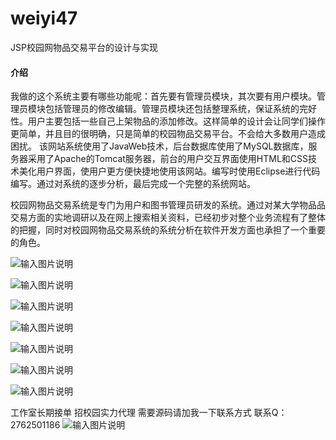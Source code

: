 # weiyi47
JSP校园网物品交易平台的设计与实现

#### 介绍
我做的这个系统主要有哪些功能呢：首先要有管理员模块，其次要有用户模块。管理员模块包括管理员的修改编辑。管理员模块还包括整理系统，保证系统的完好性。用户主要包括一些自己上架物品的添加修改。这样简单的设计会让同学们操作更简单，并且目的很明确，只是简单的校园物品交易平台。不会给大多数用户造成困扰。
该网站系统使用了JavaWeb技术，后台数据库使用了MySQL数据库，服务器采用了Apache的Tomcat服务器，前台的用户交互界面使用HTML和CSS技术美化用户界面，使用户更方便快捷地使用该网站。编写时使用Eclipse进行代码编写。通过对系统的逐步分析，最后完成一个完整的系统网站。


校园网物品交易系统是专门为用户和图书管理员研发的系统。通过对某大学物品品交易方面的实地调研以及在网上搜索相关资料，已经初步对整个业务流程有了整体的把握，同时对校园网物品交易系统的系统分析在软件开发方面也承担了一个重要的角色。

![输入图片说明](https://images.gitee.com/uploads/images/2020/1129/005148_42a4452c_4865385.png "屏幕截图.png")

![输入图片说明](https://images.gitee.com/uploads/images/2020/1129/005204_9d78228b_4865385.png "屏幕截图.png")

![输入图片说明](https://images.gitee.com/uploads/images/2020/1129/005210_77fc4d8f_4865385.png "屏幕截图.png")

![输入图片说明](https://images.gitee.com/uploads/images/2020/1129/005220_869cd346_4865385.png "屏幕截图.png")

![输入图片说明](https://images.gitee.com/uploads/images/2020/1129/005226_17f4ebf7_4865385.png "屏幕截图.png")

![输入图片说明](https://images.gitee.com/uploads/images/2020/1129/005236_0e622363_4865385.png "屏幕截图.png")

![输入图片说明](https://images.gitee.com/uploads/images/2020/1129/005245_5def8448_4865385.png "屏幕截图.png")

工作室长期接单 招校园实力代理
需要源码请加我一下联系方式
联系Q：2762501186
![输入图片说明](https://images.gitee.com/uploads/images/2020/1119/003728_cd598bb9_4865385.jpeg "微信.jpg")
